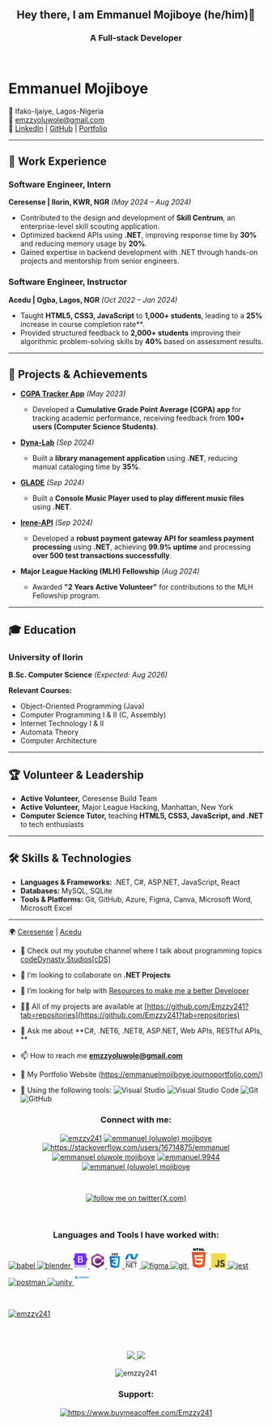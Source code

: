 <h2 align="center">Hey there, I am Emmanuel Mojiboye (he/him)👋</h2>
<h3 align="center">A Full-stack Developer </h3>
<br>

# Emmanuel Mojiboye

📍 Ifako-Ijaiye, Lagos-Nigeria  
📧 [emzzyoluwole@gmail.com](mailto:emzzyoluwole@gmail.com)  
🔗 [LinkedIn](https://www.linkedin.com/in/emmanuel-mojiboye-b9493023b/) | [GitHub](https://github.com/Emzzy241) | [Portfolio](https://emmanuelmojiboye.journoportfolio.com/)  

---

## 💼 Work Experience

### Software Engineer, Intern  
**Ceresense | Ilorin, KWR, NGR** *(May 2024 – Aug 2024)*  
- Contributed to the design and development of **Skill Centrum**, an enterprise-level skill scouting application.  
- Optimized backend APIs using **.NET**, improving response time by **30%** and reducing memory usage by **20%**.
- Gained expertise in backend development with .NET through hands-on projects and mentorship from senior engineers.  

### Software Engineer, Instructor  
**Acedu | Ogba, Lagos, NGR** *(Oct 2022 – Jan 2024)*  
- Taught **HTML5, CSS3, JavaScript** to **1,000+ students**, leading to a **25%** increase in course completion rate**.
- Provided structured feedback to **2,000+ students** improving their algorithmic problem-solving skills by **40%** based on assessment results.  

---

## 🚀 Projects & Achievements

- **[CGPA Tracker App](https://github.com/Emzzy241/My-Csc-GPA)** *(May 2023)*  
  - Developed a **Cumulative Grade Point Average (CGPA) app** for tracking academic performance, receiving feedback from **100+ users (Computer Science Students)**.  

- **[Dyna-Lab](https://github.com/Emzzy241/Library-Catalogue)** *(Sep 2024)*  
  - Built a **library management application** using **.NET**, reducing manual cataloging time by **35%**.

- **[GLADE](https://github.com/Emzzy241/Glade)** *(Sep 2024)*  
  - Built a **Console Music Player used to play different music files** using **.NET**.  

- **[Irene-API](https://github.com/Emzzy241/Irene-API)** *(Sep 2024)*  
  - Developed a **robust payment gateway API for seamless payment processing** using **.NET**, achieving **99.9% uptime** and processing **over 500 test transactions successfully**.  

- **Major League Hacking (MLH) Fellowship** *(Aug 2024)*  
  - Awarded **"2 Years Active Volunteer"** for contributions to the MLH Fellowship program.  

---

## 🎓 Education  

### **University of Ilorin**  
**B.Sc. Computer Science** *(Expected: Aug 2026)*  

**Relevant Courses:**  
- Object-Oriented Programming (Java)  
- Computer Programming I & II (C, Assembly)  
- Internet Technology I & II  
- Automata Theory  
- Computer Architecture  

---

## 🏆 Volunteer & Leadership  

- **Active Volunteer,** Ceresense Build Team  
- **Active Volunteer,** Major League Hacking, Manhattan, New York  
- **Computer Science Tutor,** teaching **HTML5, CSS3, JavaScript, and .NET** to tech enthusiasts  

---

## 🛠️ Skills & Technologies  

- **Languages & Frameworks:** .NET, C#, ASP.NET, JavaScript, React  
- **Databases:** MySQL, SQLite  
- **Tools & Platforms:** Git, GitHub, Azure, Figma, Canva, Microsoft Word, Microsoft Excel  

---

🌍 [Ceresense](https://ceresense.com.ng/) | [Acedu](https://acedu.camp/)  

  
- 🔭 Check out my youtube channel where I talk about programming topics [codeDynasty Studios[cDS]](https://www.youtube.com/channel/UC7dYHzc9BqPgHnjbzEp9MQg)

- 👯 I’m looking to collaborate on **.NET Projects**

- 🤝 I’m looking for help with [Resources to make me a better Developer](https://twitter.com/Emzzy241)

- 👨‍💻 All of my projects are available at [https://github.com/Emzzy241?tab=repositories](https://github.com/Emzzy241?tab=repositories)

- 💬 Ask me about **C#, .NET6, .NET8, ASP.NET, Web APIs, RESTful APIs, **

- 📫 How to reach me **emzzyoluwole@gmail.com**

- 📄 My Portfolio Website (https://emmanuelmojiboye.journoportfolio.com/)

- 🔧 Using the following tools: ![Visual Studio](https://img.shields.io/badge/-Visual_Studio-violet?style=plastic&logo=visual-studio) ![Visual Studio Code](https://img.shields.io/badge/-VS_Code-blue?style=plastic&logo=visual-studio-code) ![Git](https://img.shields.io/badge/-Git-orange?style=plastic&logo=git&logoColor=white) ![GitHub](https://img.shields.io/badge/-GitHub-purple?style=plastic&logo=github)

<h3 align="center">Connect with me:</h3>
<p align="center">
<a href="https://twitter.com/emzzy241" target="blank"><img align="center" src="https://raw.githubusercontent.com/rahuldkjain/github-profile-readme-generator/master/src/images/icons/Social/twitter.svg" alt="emzzy241" height="30" width="40" /></a>
<a href="https://linkedin.com/in/emmanuel (oluwole) mojiboye" target="blank"><img align="center" src="https://raw.githubusercontent.com/rahuldkjain/github-profile-readme-generator/master/src/images/icons/Social/linked-in-alt.svg" alt="emmanuel (oluwole) mojiboye" height="30" width="40" /></a>
<a href="https://stackoverflow.com/users/https://stackoverflow.com/users/16714875/emmanuel" target="blank"><img align="center" src="https://raw.githubusercontent.com/rahuldkjain/github-profile-readme-generator/master/src/images/icons/Social/stack-overflow.svg" alt="https://stackoverflow.com/users/16714875/emmanuel" height="30" width="40" /></a>
<a href="https://fb.com/emmanuel oluwole mojiboye" target="blank"><img align="center" src="https://raw.githubusercontent.com/rahuldkjain/github-profile-readme-generator/master/src/images/icons/Social/facebook.svg" alt="emmanuel oluwole mojiboye" height="30" width="40" /></a>
<a href="https://instagram.com/emmanuel.9944" target="blank"><img align="center" src="https://raw.githubusercontent.com/rahuldkjain/github-profile-readme-generator/master/src/images/icons/Social/instagram.svg" alt="emmanuel.9944" height="30" width="40" /></a>
<a href="https://www.youtube.com/channel/UC7dYHzc9BqPgHnjbzEp9MQg" target="blank"><img align="center" src="https://raw.githubusercontent.com/rahuldkjain/github-profile-readme-generator/master/src/images/icons/Social/youtube.svg" alt="emmanuel (oluwole) mojiboye" height="30" width="40" /></a>
</p><br>
<p align="center"> <a href="https://twitter.com/emzzy241" target="blank"><img src="https://img.shields.io/twitter/follow/emzzy241?logo=twitter&style=for-the-badge&theme=algolia"" alt="follow me on twitter(X.com)" /></a> </p>

<br>

<h3 align="center">Languages and Tools I have worked with:</h3>
<p align="left"> <a href="https://babeljs.io/" target="_blank" rel="noreferrer"> <img src="https://www.vectorlogo.zone/logos/babeljs/babeljs-icon.svg" alt="babel" width="30" height="40"/> </a> <a href="https://www.blender.org/" target="_blank" rel="noreferrer"> <img src="https://download.blender.org/branding/community/blender_community_badge_white.svg" alt="blender" width="40" height="30"/> </a> <a href="https://getbootstrap.com" target="_blank" rel="noreferrer"> <img src="https://raw.githubusercontent.com/devicons/devicon/master/icons/bootstrap/bootstrap-plain-wordmark.svg" alt="bootstrap" width="30" height="30"/> </a> <a href="https://www.w3schools.com/cs/" target="_blank" rel="noreferrer"> <img src="https://raw.githubusercontent.com/devicons/devicon/master/icons/csharp/csharp-original.svg" alt="csharp" width="30" height="30"/> </a> <a href="https://www.w3schools.com/css/" target="_blank" rel="noreferrer"> <img src="https://raw.githubusercontent.com/devicons/devicon/master/icons/css3/css3-original-wordmark.svg" alt="css3" width="30" height="30"/> </a> <a href="https://dotnet.microsoft.com/" target="_blank" rel="noreferrer"> <img src="https://raw.githubusercontent.com/devicons/devicon/master/icons/dot-net/dot-net-original-wordmark.svg" alt="dotnet" width="30" height="30"/> </a> <a href="https://www.figma.com/" target="_blank" rel="noreferrer"> <img src="https://www.vectorlogo.zone/logos/figma/figma-icon.svg" alt="figma" width="30" height="30"/> </a> <a href="https://git-scm.com/" target="_blank" rel="noreferrer"> <img src="https://www.vectorlogo.zone/logos/git-scm/git-scm-icon.svg" alt="git" width="30" height="30"/> </a> <a href="https://www.w3.org/html/" target="_blank" rel="noreferrer"> <img src="https://raw.githubusercontent.com/devicons/devicon/master/icons/html5/html5-original-wordmark.svg" alt="html5" width="40" height="40"/> </a> <a href="https://developer.mozilla.org/en-US/docs/Web/JavaScript" target="_blank" rel="noreferrer"> <img src="https://raw.githubusercontent.com/devicons/devicon/master/icons/javascript/javascript-original.svg" alt="javascript" width="30" height="30"/> </a> <a href="https://jestjs.io" target="_blank" rel="noreferrer"> <img src="https://www.vectorlogo.zone/logos/jestjsio/jestjsio-icon.svg" alt="jest" width="30" height="30"/> </a> <a href="https://postman.com" target="_blank" rel="noreferrer"> <img src="https://www.vectorlogo.zone/logos/getpostman/getpostman-icon.svg" alt="postman" width="30" height="30"/> </a> <a href="https://unity.com/" target="_blank" rel="noreferrer"> <img src="https://www.vectorlogo.zone/logos/unity3d/unity3d-icon.svg" alt="unity" width="30" height="30"/> </a> <a href="https://webpack.js.org" target="_blank" rel="noreferrer"> <img src="https://raw.githubusercontent.com/devicons/devicon/d00d0969292a6569d45b06d3f350f463a0107b0d/icons/webpack/webpack-original-wordmark.svg" alt="webpack" width="30" height="30"/> </a> </p>
<br>
<p align="left"> <a href="https://github.com/ryo-ma/github-profile-trophy"><img src="https://github-profile-trophy.vercel.app/?username=emzzy241&theme=algolia"" alt="emzzy241" /></a> </p>



<p align="center">
<a href="https://github.com/emzzy241"><br><br><br>
  <img height="180em" src="https://github-readme-stats.vercel.app/api?username=emzzy241&show_icons=true&theme=algolia&include_all_commits=true&count_private=true"/> <img height="180em" src="https://github-readme-stats.vercel.app/api/top-langs/?username=emzzy241&theme=algolia"/>
</a>
</p>

<p align="center"><img align="center" src="https://github-readme-streak-stats.herokuapp.com/?user=emzzy241&theme=algolia" alt="emzzy241" /></p>


<h3 align="center">Support:</h3>
<p align="center"><a href="https://www.buymeacoffee.com/Emzzy241"> <img align="center" src="https://cdn.buymeacoffee.com/buttons/v2/default-yellow.png"&theme=algolia height="50" width="210" alt="https://www.buymeacoffee.com/Emzzy241" /></a></p><br>
